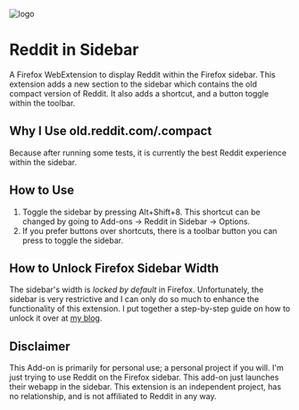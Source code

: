 ![logo](/icons/icon1_96.png)

# Reddit in Sidebar

A Firefox WebExtension to display Reddit within the Firefox sidebar. This extension adds a new section to the sidebar which contains the old compact version of Reddit. It also adds a shortcut, and a button toggle within the toolbar.

## Why I Use old.reddit.com/.compact

Because after running some tests, it is currently the best Reddit experience within the sidebar.

## How to Use

1. Toggle the sidebar by pressing Alt+Shift+8. This shortcut can be changed by going to Add-ons -> Reddit in Sidebar -> Options.
2. If you prefer buttons over shortcuts, there is a toolbar button you can press to toggle the sidebar.

## How to Unlock Firefox Sidebar Width

The sidebar's width is *locked by default* in Firefox. Unfortunately, the sidebar is very restrictive and I can only do so much to enhance the functionality of this extension. I put together a step-by-step guide on how to unlock it over at [my blog](https://stressed.dev/unlock-max-width-of-firefoxs-sidebar/).

## Disclaimer

This Add-on is primarily for personal use; a personal project if you will. I'm just trying to use Reddit on the Firefox sidebar. This add-on just launches their webapp in the sidebar. This extension is an independent project, has no relationship, and is not affiliated to Reddit in any way.